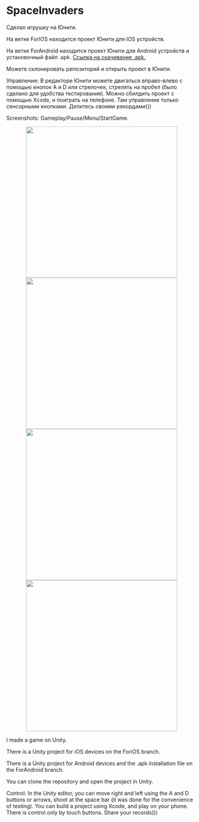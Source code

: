 # SpaceInvaders
Сделал игрушку на Юнити.

На ветке ForIOS находится проект Юнити для IOS устройств.

На ветке ForAndroid находится проект Юнити для Android устройств и установочный файл .apk. [Ссылка на скачивание .apk.](https://github.com/agallex/SpaceInvaders/raw/ForAndroid/SpaceInvaders.apk)

Можете склонировать репозиторий и открыть проект в Юнити.

Управление:
В редакторе Юнити можете двигаться вправо-влево с помощью кнопок A и D или стрелочек, стрелять на пробел (было сделано для удобства тестирования).
Можно сбилдить проект с помощью Xcode, и поиграть на телефоне. Там управление только сенсорными кнопками.
Делитесь своими рекордами)))

Screenshots: Gameplay/Pause/Menu/StartGame.

<div align="center">
<img src="PhotosFromTheGame/gameplay.PNG" height="400">
<img src="PhotosFromTheGame/pause.PNG" height="400">
<img src="PhotosFromTheGame/menu.PNG" height="400">
<img src="PhotosFromTheGame/startgame.PNG" height="400">
</div>

I made a game on Unity.

There is a Unity project for iOS devices on the ForiOS branch.

There is a Unity project for Android devices and the .apk installation file on the ForAndroid branch.

You can clone the repository and open the project in Unity.

Control:
In the Unity editor, you can move right and left using the A and D buttons or arrows, shoot at the space bar (it was done for the convenience of testing).
You can build a project using Xcode, and play on your phone. There is control only by touch buttons.
Share your records)))
